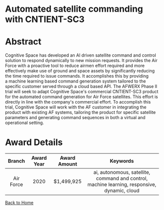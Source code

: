 
Automated satellite commanding with CNTIENT-SC3
===============================================

# Abstract


Cognitive Space has developed an AI driven satellite command and control solution to respond dynamically to new mission requests. It provides the Air Force with a proactive tool to reduce airmen effort required and more effectively make use of ground and space assets by significantly reducing the time required to issue commands. It accomplishes this by providing a machine learning based command generation system tailored to the specific customer served through a cloud based API. The AFWERX Phase II trial will seek to adapt Cognitive Space's commercial CNTIENT-SC3 product for the automated command generation for Air Force satellites. This effort is directly in line with the company's commercial effort. To accomplish this trial, Cognitive Space will work with the AF customer in integrating the product with existing AF systems, tailoring the product for specific satellite parameters and generating command sequences in both a virtual and operational setting.     

# Award Details

|Branch|Award Year|Award Amount|Keywords|
| :---: | :---: | :---: | :---: |
|Air Force|2020|$1,499,925|ai, autonomous, satellite, command and control, machine learning, responsive, dynamic, cloud|
  
  


[Back to Home](https://github.com/chrischow/dod_sbir_awards#1667)